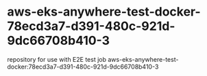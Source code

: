 # aws-eks-anywhere-test-docker-78ecd3a7-d391-480c-921d-9dc66708b410-3
repository for use with E2E test job aws-eks-anywhere-test-docker:78ecd3a7-d391-480c-921d-9dc66708b410-3

